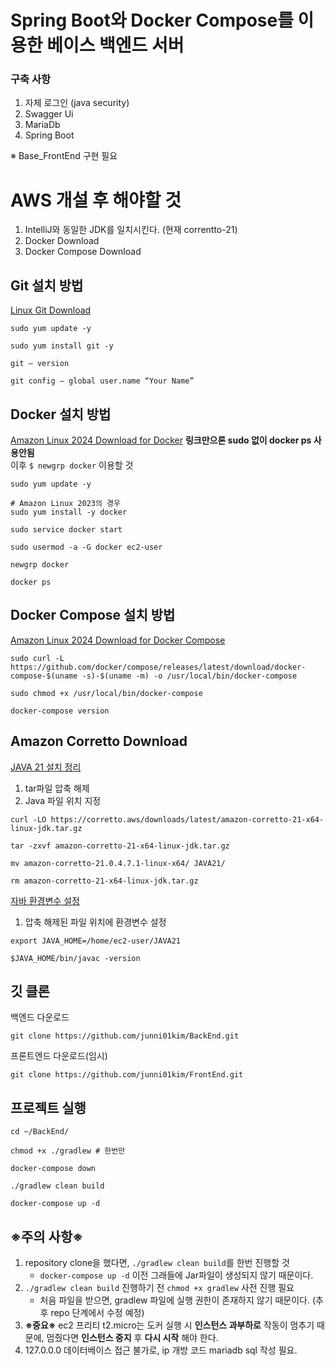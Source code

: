 # Spring Boot와 Docker Compose를 이용한 베이스 백엔드 서버
### 구축 사항
1. 자체 로그인 (java security)
2. Swagger Ui
3. MariaDb
4. Spring Boot

※ Base_FrontEnd 구현 필요

# AWS 개설 후 해야할 것
1. IntelliJ와 동일한 JDK를 일치시킨다. (현재 correntto-21)
2. Docker Download
3. Docker Compose Download

## Git 설치 방법
[Linux Git Download](https://medium.com/@dassandeep0001/how-to-install-git-in-ec2-instance-1bfeb1cc9dc9)
```
sudo yum update -y

sudo yum install git -y

git — version

git config — global user.name “Your Name”
```

## Docker 설치 방법
[Amazon Linux 2024 Download for Docker](https://docs.aws.amazon.com/ko_kr/serverless-application-model/latest/developerguide/install-docker.html)
__링크만으론 sudo 없이 docker ps 사용안됨__  
이후 `$ newgrp docker` 이용할 것
```
sudo yum update -y

# Amazon Linux 2023의 경우
sudo yum install -y docker

sudo service docker start

sudo usermod -a -G docker ec2-user

newgrp docker

docker ps
```

## Docker Compose 설치 방법
[Amazon Linux 2024 Download for Docker Compose](https://gist.github.com/npearce/6f3c7826c7499587f00957fee62f8ee9)
```
sudo curl -L https://github.com/docker/compose/releases/latest/download/docker-compose-$(uname -s)-$(uname -m) -o /usr/local/bin/docker-compose

sudo chmod +x /usr/local/bin/docker-compose

docker-compose version
```

## Amazon Corretto Download
[JAVA 21 설치 정리](https://docs.aws.amazon.com/corretto/latest/corretto-21-ug/downloads-list.html)
1. tar파일 압축 해제
2. Java 파일 위치 지정
```
curl -LO https://corretto.aws/downloads/latest/amazon-corretto-21-x64-linux-jdk.tar.gz

tar -zxvf amazon-corretto-21-x64-linux-jdk.tar.gz

mv amazon-corretto-21.0.4.7.1-linux-x64/ JAVA21/

rm amazon-corretto-21-x64-linux-jdk.tar.gz
```

[자바 환경변수 설정](https://zetawiki.com/wiki/%EB%A6%AC%EB%88%85%EC%8A%A4_$JAVA_HOME_%ED%99%98%EA%B2%BD%EB%B3%80%EC%88%98_%EC%84%A4%EC%A0%95#google_vignette)
1. 압축 해제된 파일 위치에 환경변수 설정
```
export JAVA_HOME=/home/ec2-user/JAVA21

$JAVA_HOME/bin/javac -version
```

## 깃 클론
백엔드 다운로드
```
git clone https://github.com/junni01kim/BackEnd.git
```

프론트엔드 다운로드(임시)
```
git clone https://github.com/junni01kim/FrontEnd.git
```

## 프로젝트 실행
```
cd ~/BackEnd/

chmod +x ./gradlew # 한번만

docker-compose down

./gradlew clean build

docker-compose up -d
```

## ※주의 사항※
1. repository clone을 했다면, `./gradlew clean build`를 한번 진행할 것
   - `docker-compose up -d` 이전 그래들에 Jar파일이 생성되지 않기 때문이다.
2. `./gradlew clean build` 진행하기 전 `chmod +x gradlew` 사전 진행 필요
   - 처음 파일을 받으면, gradlew 파일에 실행 권한이 존재하지 않기 때문이다. (추후 repo 단계에서 수정 예정)
3. __※중요※__ ec2 프리티 t2.micro는 도커 실행 시 __인스턴스 과부하로__ 작동이 멈추기 때문에, 멈췄다면 __인스턴스 중지__ 후 __다시 시작__ 해야 한다.
4. 127.0.0.0 데이터베이스 접근 불가로, ip 개방 코드 mariadb sql 작성 필요.

